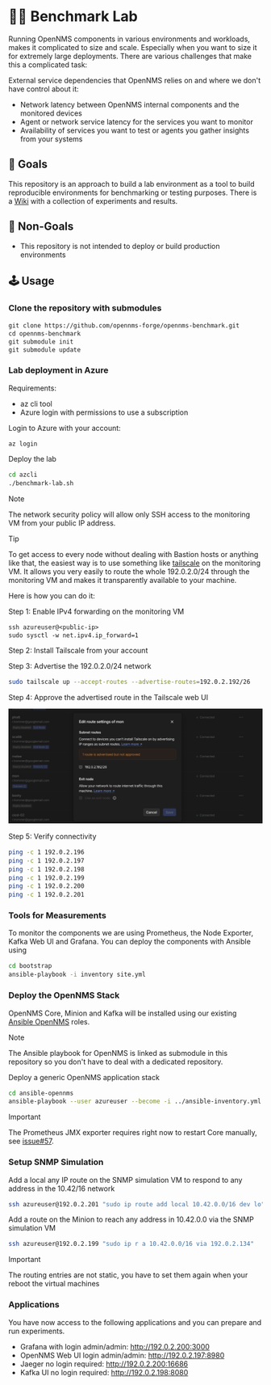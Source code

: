 # 👩‍🔬 Benchmark Lab

Running OpenNMS components in various environments and workloads, makes it complicated to size and scale.
Especially when you want to size it for extremely large deployments.
There are various challenges that make this a complicated task:

External service dependencies that OpenNMS relies on and where we don't have control about it:

* Network latency between OpenNMS internal components and the monitored devices
* Agent or network service latency for the services you want to monitor
* Availability of services you want to test or agents you gather insights from your systems

## 🎯 Goals

This repository is an approach to build a lab environment as a tool to build reproducible environments for benchmarking or testing purposes.
There is a [Wiki](https://github.com/opennms-forge/opennms-benchmark/wiki) with a collection of experiments and results.

## 🧟 Non-Goals

* This repository is not intended to deploy or build production environments

## 🕹️ Usage

### Clone the repository with submodules

```
git clone https://github.com/opennms-forge/opennms-benchmark.git
cd opennms-benchmark
git submodule init
git submodule update
```

### Lab deployment in Azure

Requirements:
* az cli tool
* Azure login with permissions to use a subscription

Login to Azure with your account:

```bash
az login
```

Deploy the lab

```bash
cd azcli
./benchmark-lab.sh
```
> [!NOTE]
> The network security policy will allow only SSH access to the monitoring VM from your public IP address.

> [!TIP]
> To get access to every node without dealing with Bastion hosts or anything like that, the easiest way is to use something like [tailscale](https://tailscale.com) on the monitoring VM.
> It allows you very easily to route the whole 192.0.2.0/24 through the monitoring VM and makes it transparently available to your machine.

Here is how you can do it:

Step 1: Enable IPv4 forwarding on the monitoring VM

```
ssh azureuser@<public-ip>
sudo sysctl -w net.ipv4.ip_forward=1
```

Step 2: Install Tailscale from your account

Step 3: Advertise the 192.0.2.0/24 network

```bash
sudo tailscale up --accept-routes --advertise-routes=192.0.2.192/26
```

Step 4: Approve the advertised route in the Tailscale web UI

![tailscale-approve.png](assets/tailscale-approve.png)

Step 5: Verify connectivity

```bash
ping -c 1 192.0.2.196
ping -c 1 192.0.2.197
ping -c 1 192.0.2.198
ping -c 1 192.0.2.199
ping -c 1 192.0.2.200
ping -c 1 192.0.2.201
```

### Tools for Measurements

To monitor the components we are using Prometheus, the Node Exporter, Kafka Web UI and Grafana.
You can deploy the components with Ansible using

```bash
cd bootstrap
ansible-playbook -i inventory site.yml
```

### Deploy the OpenNMS Stack

OpenNMS Core, Minion and Kafka will be installed using our existing [Ansible OpenNMS](https://github.com/opennms-forge/ansible-opennms) roles.

> [!NOTE]
> The Ansible playbook for OpenNMS is linked as submodule in this repository so you don't have to deal with a dedicated repository.

Deploy a generic OpenNMS application stack

```bash
cd ansible-opennms
ansible-playbook --user azureuser --become -i ../ansible-inventory.yml opennms-playbook.yml --extra-vars="@../opennms-lab-vars.yml"
```
> [!IMPORTANT]
> The Prometheus JMX exporter requires right now to restart Core manually, see [issue#57](https://github.com/opennms-forge/ansible-opennms/issues/57).

### Setup SNMP Simulation

Add a local any IP route on the SNMP simulation VM to respond to any address in the 10.42/16 network
```bash
ssh azureuser@192.0.2.201 "sudo ip route add local 10.42.0.0/16 dev lo"
```

Add a route on the Minion to reach any address in 10.42.0.0 via the SNMP simulation VM
```bash
ssh azureuser@192.0.2.199 "sudo ip r a 10.42.0.0/16 via 192.0.2.134"
```

> [!IMPORTANT]
> The routing entries are not static, you have to set them again when your reboot the virtual machines
 
### Applications

You have now access to the following applications and you can prepare and run experiments.

* Grafana with login admin/admin: http://192.0.2.200:3000
* OpenNMS Web UI login admin/admin: http://192.0.2.197:8980
* Jaeger no login required: http://192.0.2.200:16686
* Kafka UI no login required: http://192.0.2.198:8080
